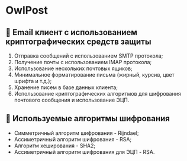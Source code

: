 # OwlPost

## :e-mail: Email клиент с использованием криптографических средств защиты

1. Отправка сообщений с использованием SMTP протокола;
2. Получение почты с использованием IMAP протокола;
3. Использование нескольких почтовых ящиков;
4. Минимальное форматирование письма (жирный, курсив, цвет шрифта и т.д.);
5. Хранение писем в базе данных клиента;
6. Использование криптографических алгоритмов для шифрования почтового сообщения и использование ЭЦП.

## :closed_lock_with_key: Используемые алгоритмы шифрования

- Симметричный алгоритм шифрования - Rijndael;
- Ассиметричный алгоритм шифрования - RSA;
- Алгоритм хеширования - SHA2;
- Ассиметричный алгоритм шифрования для ЭЦП - RSA.